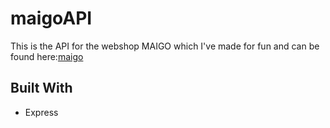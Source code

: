 
# maigoAPI

This is the API for the webshop MAIGO which I've made for fun and can be found here:[maigo](https://github.com/williamkalin/maigo)

## Built With

* Express

